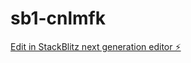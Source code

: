 # sb1-cnlmfk

[Edit in StackBlitz next generation editor ⚡️](https://stackblitz.com/~/github.com/joseramos424/sb1-cnlmfk)
